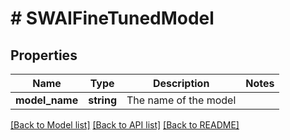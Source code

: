 # # SWAIFineTunedModel

## Properties

Name | Type | Description | Notes
------------ | ------------- | ------------- | -------------
**model_name** | **string** | The name of the model |

[[Back to Model list]](../../README.md#models) [[Back to API list]](../../README.md#endpoints) [[Back to README]](../../README.md)
